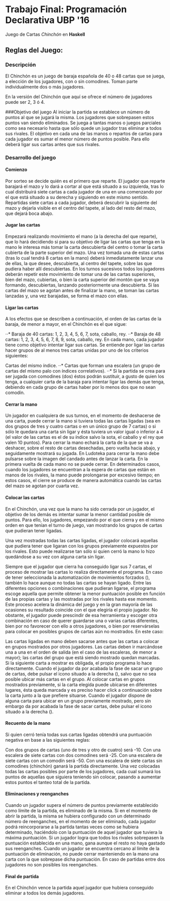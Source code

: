 # Trabajo Final: Programación Declarativa UBP '16

Juego de Cartas _Chinchón_ en **Haskell**

## Reglas del Juego: 

### Descripción
El Chinchón es un juego de baraja española de 40 o 48 cartas que se juega, a elección de los jugadores, con o sin comodines.
Toman parte individualmente dos o más jugadores.

  En la versión del Chinchón que aquí se ofrece el número de jugadores puede ser 2, 3 ó 4.

###Objetivo del juego
Al iniciar la partida se establece un número de puntos al que se jugará la misma. Los jugadores que sobrepasen estos puntos van siendo eliminados. Se juega a tantas manos o juegos parciales como sea necesario hasta que sólo quede un jugador tras eliminar a todos sus rivales.
El objetivo en cada una de las manos o repartos de cartas para cada jugador es sumar el menor número de puntos posible. Para ello deberá ligar sus cartas antes que sus rivales.

### Desarrollo del juego
#### Comienzo

Por sorteo se decide quién es el primero que reparte.
El jugador que reparte barajará el mazo y lo dará a cortar al que está situado a su izquierda, tras lo cual distribuirá siete cartas a cada jugador de una en una comenzando por el que está situado a su derecha y siguiendo en este mismo sentido.
Repartidas siete cartas a cada jugador, deberá descubrir la siguiente del mazo y dejarla visible en el centro del tapete, al lado del resto del mazo, que dejará boca abajo.

#### Jugar las cartas

Empezará realizando movimiento el mano (a la derecha del que reparte), que lo hará decidiendo si para su objetivo de ligar las cartas que tenga en la mano le interesa más tomar la carta descubierta del centro o tomar la carta cubierta de la parte superior del mazo.
Una vez tomada una de estas cartas (tras lo cual tendrá 8 cartas en la mano) deberá inmediatamente lanzar una de ellas, la que desee, descubierta, al centro del tapete, sobre las que pudiera haber allí descubiertas.
En los turnos sucesivos todos los jugadores deberán repetir este movimiento de tomar una de las cartas superiores, bien del mazo, cubiertas, o bien la carta superior del montón que se vaya formando, descubiertas, lanzando posteriormente una descubierta.
Si las cartas del mazo se agotan antes de finalizar la mano, se toman las cartas lanzadas y, una vez barajadas, se forma el mazo con ellas.

#### Ligar las cartas

A los efectos que se describen a continuación, el orden de las cartas de la baraja, de menor a mayor, en el Chinchón es el que sigue:

⋅⋅* Baraja de 40 cartas: 1, 2, 3, 4, 5, 6, 7, sota, caballo, rey.
⋅⋅* Baraja de 48 cartas: 1, 2, 3, 4, 5, 6, 7, 8, 9, sota, caballo, rey.
En cada mano, cada jugador tiene como objetivo intentar ligar sus cartas. Se entiende por ligar las cartas hacer grupos de al menos tres cartas unidas por uno de los criterios siguientes:

Cartas del mismo índice.
⋅⋅* Cartas que forman una escalera (un grupo de cartas del mismo palo con índices correlativos).
⋅⋅* Si la partida se crea para ser jugada con comodines (dos) éstos podrán sustituir, a gusto de quien los tenga, a cualquier carta de la baraja para intentar ligar las demás que tenga, debiendo en cada grupo de cartas haber por lo menos dos que no sean comodín.

#### Cerrar la mano
Un jugador en cualquiera de sus turnos, en el momento de deshacerse de una carta, puede cerrar la mano si tuviera todas las cartas ligadas (sea en dos grupos de tres y cuatro cartas o en un único grupo de 7 cartas) o si sólo le quedara una carta sin ligar y ésta tuviera un valor igual o inferior a 4 (el valor de las cartas es el de su índice salvo la sota, el caballo y el rey que valen 10 puntos).
Para cerrar la mano echará la carta de la que se va a deshacer, sobre el resto de cartas desechadas, pero vuelta hacia abajo, y seguidamente mostrará su jugada.
  En Ludoteka para cerrar la mano debe pulsarse sobre la imagen del candado antes de lanzar la carta.
En la primera vuelta de cada mano no se puede cerrar.
En determinados casos, cuando los jugadores se encuentran a la espera de cartas que están en manos de los rivales, la mano puede prolongarse por excesivo tiempo; en estos casos, el cierre se produce de manera automática cuando las cartas del mazo se agotan por cuarta vez.

#### Colocar las cartas

En el Chinchón, una vez que la mano ha sido cerrada por un jugador, el objetivo de los demás es intentar sumar la menor cantidad posible de puntos. Para ello, los jugadores, empezando por el que cierra y en el mismo orden en que tenían el turno de juego, van mostrando los grupos de cartas que pudieran tener ligadas.

Una vez mostradas todas las cartas ligadas, el jugador colocará aquellas que pudiera tener que ligaran con los grupos previamente expuestos por los rivales. Esto puede realizarse tan sólo si quien cerró la mano lo hizo quedándose a su vez con alguna carta sin ligar.

Siempre que el jugador que cierra ha conseguido ligar sus 7 cartas, el proceso de mostrar las cartas lo realiza directamente el programa. En caso de tener seleccionada la automatización de movimientos forzados (), también lo hace aunque no todas las cartas se hayan ligado. Entre las diferentes opciones o combinaciones que pudieran ligarse, el programa escoge aquella que permite obtener la menor puntuación posible en función de las propias cartas y las mostradas por los rivales hasta ese momento. Este proceso acelera la dinámica del juego y en la gran mayoría de las ocasiones su resultado coincide con el que elegiría el propio jugador.
No obstante, el jugador puede prescindir de esa herramienta y escoger otra combinación en caso de querer guardarse una o varias cartas diferentes, bien por no favorecer con ello a otros jugadores, o bien por reservárselas para colocar en posibles grupos de cartas aún no mostrados. En este caso:

Las cartas ligadas en mano deben sacarse antes que las cartas a colocar en grupos mostrados por otros jugadores.
Las cartas deben ir marcándose una a una en el orden de salida (en el caso de las escaleras, de menor a mayor); las cartas del grupo que está siendo mostrado quedan marcadas.
Si la siguiente carta a mostrar es obligada, el propio programa lo hace directamente.
Cuando el jugador da por acabada la fase de sacar un grupo de cartas, debe pulsar el icono situado a la derecha (), salvo que no sea posible ubicar más cartas en el grupo.
Al colocar cartas en grupos mostrados previamente, si la carta elegida puede ubicarse en diferentes lugares, ésta queda marcada y es preciso hacer click a continuación sobre la carta junto a la que prefiere situarse.
Cuando el jugador dispone de alguna carta para ubicar en un grupo previamente mostrado, pero sin embargo da por acabada la fase de sacar cartas, debe pulsar el icono situado a la derecha ().

#### Recuento de la mano
Si quien cerró tenía todas sus cartas ligadas obtendrá una puntuación negativa en base a las siguientes reglas:

Con dos grupos de cartas (uno de tres y otro de cuatro) será -10.
Con una escalera de siete cartas con dos comodines será -25.
Con una escalera de siete cartas con un comodín será -50.
Con una escalera de siete cartas sin comodines (chinchón) ganará la partida directamente.
Una vez colocadas todas las cartas posibles por parte de los jugadores, cada cual sumará los puntos de aquellas que siguiera teniendo sin colocar, pasando a aumentar estos puntos el tanteo total de la partida.

#### Eliminaciones y reenganches
Cuando un jugador supera el número de puntos previamente establecido como límite de la partida, es eliminado de la misma. Si en el momento de abrir la partida, la misma se hubiera configurado con un determinado número de reenganches, en el momento de ser eliminado, cada jugador podrá reincorporarse a la partida tantas veces como se hubiera determinado, haciéndolo con la puntuación de aquel jugador que tuviera la máxima puntuación.
Si un jugador logra que todos los rivales sobrepasen la puntuación establecida en una mano, gana aunque el resto no haya gastado sus reenganches.
Cuando un jugador se encuentra cercano al límite de la puntuación de eliminación, no puede cerrar manteniendo en la mano una carta con la que sobrepase dicha puntuación.
En caso de partidas entre dos jugadores no son posibles los reenganches.

#### Final de partida
En el Chinchón vence la partida aquel jugador que hubiera conseguido eliminar a todos los demás jugadores.





